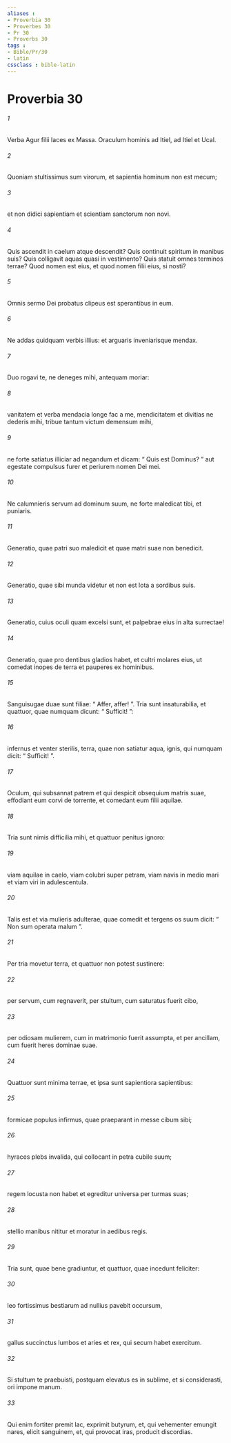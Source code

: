 ```yaml
---
aliases : 
- Proverbia 30
- Proverbes 30
- Pr 30
- Proverbs 30
tags : 
- Bible/Pr/30
- latin
cssclass : bible-latin
---
```


# Proverbia 30

###### 1
Verba Agur filii Iaces ex Massa. Oraculum hominis ad Itiel, ad Itiel et Ucal.
###### 2
Quoniam stultissimus sum virorum, et sapientia hominum non est mecum;
###### 3
et non didici sapientiam et scientiam sanctorum non novi.
###### 4
Quis ascendit in caelum atque descendit? Quis continuit spiritum in manibus suis? Quis colligavit aquas quasi in vestimento? Quis statuit omnes terminos terrae? Quod nomen est eius, et quod nomen filii eius, si nosti?
###### 5
Omnis sermo Dei probatus clipeus est sperantibus in eum.
###### 6
Ne addas quidquam verbis illius: et arguaris inveniarisque mendax.
###### 7
Duo rogavi te, ne deneges mihi, antequam moriar:
###### 8
vanitatem et verba mendacia longe fac a me, mendicitatem et divitias ne dederis mihi, tribue tantum victum demensum mihi,
###### 9
ne forte satiatus illiciar ad negandum et dicam: “ Quis est Dominus? ” aut egestate compulsus furer et periurem nomen Dei mei.
###### 10
Ne calumnieris servum ad dominum suum, ne forte maledicat tibi, et puniaris.
###### 11
Generatio, quae patri suo maledicit et quae matri suae non benedicit.
###### 12
Generatio, quae sibi munda videtur et non est lota a sordibus suis.
###### 13
Generatio, cuius oculi quam excelsi sunt, et palpebrae eius in alta surrectae!
###### 14
Generatio, quae pro dentibus gladios habet, et cultri molares eius, ut comedat inopes de terra et pauperes ex hominibus.
###### 15
Sanguisugae duae sunt filiae: “ Affer, affer! ”. Tria sunt insaturabilia, et quattuor, quae numquam dicunt: “ Sufficit! ”:
###### 16
infernus et venter sterilis, terra, quae non satiatur aqua, ignis, qui numquam dicit: “ Sufficit! ”.
###### 17
Oculum, qui subsannat patrem et qui despicit obsequium matris suae, effodiant eum corvi de torrente, et comedant eum filii aquilae.
###### 18
Tria sunt nimis difficilia mihi, et quattuor penitus ignoro:
###### 19
viam aquilae in caelo, viam colubri super petram, viam navis in medio mari et viam viri in adulescentula.
###### 20
Talis est et via mulieris adulterae, quae comedit et tergens os suum dicit: “ Non sum operata malum ”.
###### 21
Per tria movetur terra, et quattuor non potest sustinere:
###### 22
per servum, cum regnaverit, per stultum, cum saturatus fuerit cibo,
###### 23
per odiosam mulierem, cum in matrimonio fuerit assumpta, et per ancillam, cum fuerit heres dominae suae.
###### 24
Quattuor sunt minima terrae, et ipsa sunt sapientiora sapientibus:
###### 25
formicae populus infirmus, quae praeparant in messe cibum sibi;
###### 26
hyraces plebs invalida, qui collocant in petra cubile suum;
###### 27
regem locusta non habet et egreditur universa per turmas suas;
###### 28
stellio manibus nititur et moratur in aedibus regis.
###### 29
Tria sunt, quae bene gradiuntur, et quattuor, quae incedunt feliciter:
###### 30
leo fortissimus bestiarum ad nullius pavebit occursum,
###### 31
gallus succinctus lumbos et aries et rex, qui secum habet exercitum.
###### 32
Si stultum te praebuisti, postquam elevatus es in sublime, et si considerasti, ori impone manum.
###### 33
Qui enim fortiter premit lac, exprimit butyrum, et, qui vehementer emungit nares, elicit sanguinem, et, qui provocat iras, producit discordias.
